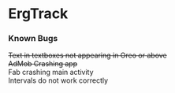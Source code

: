 # ErgTrack



### Known Bugs
~~Text in textboxes not appearing in Oreo or above~~ <br/>
~~AdMob Crashing app~~ <br/>
Fab crashing main activity <br/>
Intervals do not work correctly <br/>
